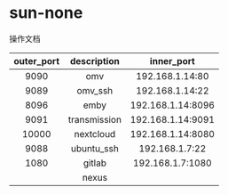 # sun-none
操作文档



| outer_port | description  |    inner_port     |
| :--------: | :----------: | :---------------: |
|    9090    |     omv      |  192.168.1.14:80  |
|    9089    |   omv_ssh    |  192.168.1.14:22  |
|    8096    |     emby     | 192.168.1.14:8096 |
|    9091    | transmission | 192.168.1.14:9091 |
|   10000    |  nextcloud   | 192.168.1.14:8080 |
|    9088    |  ubuntu_ssh  |  192.168.1.7:22   |
|    1080    |    gitlab    | 192.168.1.7:1080  |
|            |    nexus     |                   |

